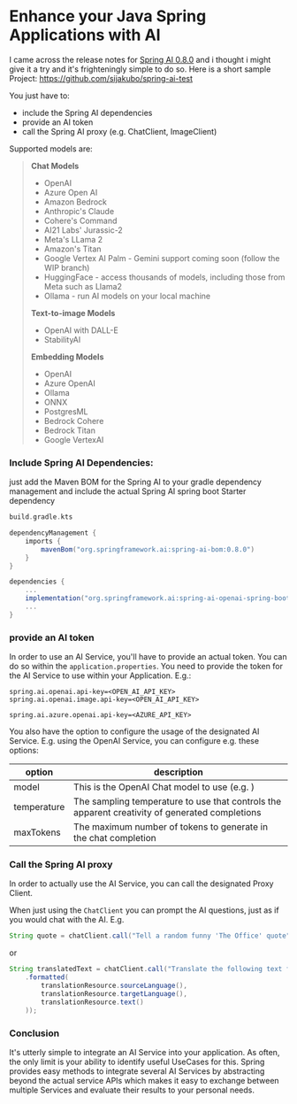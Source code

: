 # Enhance your Java Spring Applications with AI


I came across the release notes for [Spring AI 0.8.0](https://spring.io/blog/2024/02/23/spring-ai-0-8-0-released) and i thought i might give it a try and it's frighteningly simple to do so. Here is a short sample Project: https://github.com/sijakubo/spring-ai-test

You just have to:

* include the Spring AI dependencies
* provide an AI token
* call the Spring AI proxy (e.g. ChatClient, ImageClient)

Supported models are:

> **Chat Models**
>
> * OpenAI
> * Azure Open AI
> * Amazon Bedrock
> * Anthropic's Claude
> * Cohere's Command
> * AI21 Labs' Jurassic-2
> * Meta's LLama 2
> * Amazon's Titan
> * Google Vertex AI Palm - Gemini support coming soon (follow the WIP branch)
> * HuggingFace - access thousands of models, including those from Meta such as Llama2
> * Ollama - run AI models on your local machine
>
> **Text-to-image Models**
>
> * OpenAI with DALL-E
> * StabilityAI
>
> **Embedding Models**
>
> * OpenAI
> * Azure OpenAI
> * Ollama
> * ONNX
> * PostgresML
> * Bedrock Cohere
> * Bedrock Titan
> * Google VertexAI

### Include Spring AI Dependencies:

just add the Maven BOM for the Spring AI to your gradle dependency management and include the actual Spring AI spring boot Starter dependency

```groovy
build.gradle.kts

dependencyManagement {
    imports {
        mavenBom("org.springframework.ai:spring-ai-bom:0.8.0")
    }
}

dependencies {
    ...
    implementation("org.springframework.ai:spring-ai-openai-spring-boot-starter")
    ...
}
```

### provide an AI token

In order to use an AI Service, you'll have to provide an actual token. You can do so within the `application.properties`. You need to provide the token for the AI Service to use within your Application. E.g.:

```
spring.ai.openai.api-key=<OPEN_AI_API_KEY>
spring.ai.openai.image.api-key=<OPEN_AI_API_KEY>

spring.ai.azure.openai.api-key=<AZURE_API_KEY>
```

You also have the option to configure the usage of the designated AI Service. E.g. using the OpenAI Service, you can configure e.g. these options:

| option | description |
|--------|-------------|
| model | This is the OpenAI Chat model to use (e.g. ) |
| temperature | The sampling temperature to use that controls the apparent creativity of generated completions |
| maxTokens | The maximum number of tokens to generate in the chat completion |

### Call the Spring AI proxy
In order to actually use the AI Service, you can call the designated Proxy Client.

When just using the `ChatClient` you can prompt the AI questions, just as if you would chat with the AI. E.g.

```java
String quote = chatClient.call("Tell a random funny 'The Office' quote");
```

or
```java
String translatedText = chatClient.call("Translate the following text from langauge: %s to language: %s. The text is: %s"
    .formatted(
        translationResource.sourceLanguage(),
        translationResource.targetLanguage(),
        translationResource.text()
    ));
```

### Conclusion

It's utterly simple to integrate an AI Service into your application. As often, the only limit is your ability to identify useful UseCases for this. Spring provides easy methods to integrate several AI Services by abstracting beyond the actual service APIs which makes it easy to exchange between multiple Services and evaluate their results to your personal needs.

